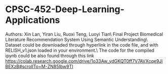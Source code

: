 # CPSC-452-Deep-Learning-Applications
Authors: Xin Lan, Yiran Liu, Ruoxi Teng, Luoyi Tian\\
Final Project Biomedical Literature Recommendation System Using Semantic Understanding\\
Dataset could be downloaded through hyperlink in the code file, and with RELISH_v1.json loaded in your environment.\\
The code for the compiled ipynb could be also found through this link https://colab.research.google.com/drive/1o33Aw_ydGKQT0ff7V7AVXcqe9JiBEXzB#scrollTo=M-ZN85Ibw9TI
